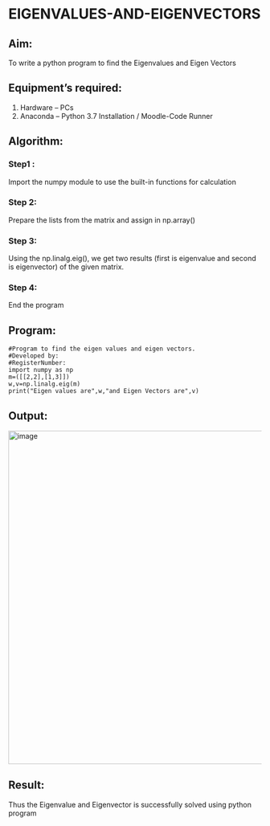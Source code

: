 # EIGENVALUES-AND-EIGENVECTORS
## Aim:
To write a python program to find the Eigenvalues and Eigen Vectors
## Equipment’s required:
1. 	Hardware – PCs
2. 	Anaconda – Python 3.7 Installation / Moodle-Code Runner
## Algorithm:
### Step1 : 
Import the numpy module to use the built-in functions for calculation
### Step 2: 
Prepare the lists from the matrix and assign in np.array()
### Step 3: 
Using the np.linalg.eig(),  we get two results (first is eigenvalue and second is eigenvector) of the given matrix.
### Step 4: 
End the program
## Program:
```
#Program to find the eigen values and eigen vectors.
#Developed by: 
#RegisterNumber:
import numpy as np
m=([[2,2],[1,3]])
w,v=np.linalg.eig(m)
print("Eigen values are",w,"and Eigen Vectors are",v)
```
## Output:
<img width="664" alt="image" src="https://github.com/Nijeesh-bit/EIGENVALUES-AND-EIGENVECTORS/assets/89188014/0d47083e-ec9a-47bf-a21f-88ab7a0813ae">

## Result:
Thus the Eigenvalue and Eigenvector is successfully solved using python program
